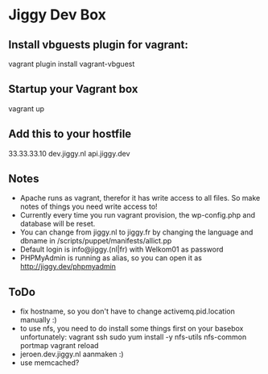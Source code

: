 # Jiggy Dev Box

## Install vbguests plugin for vagrant:
vagrant plugin install vagrant-vbguest

## Startup your Vagrant box
vagrant up

## Add this to your hostfile
33.33.33.10     dev.jiggy.nl   api.jiggy.dev

## Notes
- Apache runs as vagrant, therefor it has write access to all files. So make notes of things you need write access to!
- Currently every time you run vagrant provision, the wp-config.php and database will be reset.
- You can change from jiggy.nl to jiggy.fr by changing the language and dbname in /scripts/puppet/manifests/allict.pp
- Default login is info@jiggy.(nl|fr) with Welkom01 as password
- PHPMyAdmin is running as alias, so you can open it as http://jiggy.dev/phpmyadmin

## ToDo
- fix hostname, so you don't have to change activemq.pid.location manually :)
- to use nfs, you need to do install some things first on your basebox unfortunately:
  vagrant ssh
  sudo yum install -y nfs-utils nfs-common portmap
  vagrant reload
- jeroen.dev.jiggy.nl aanmaken :)
- use memcached?
